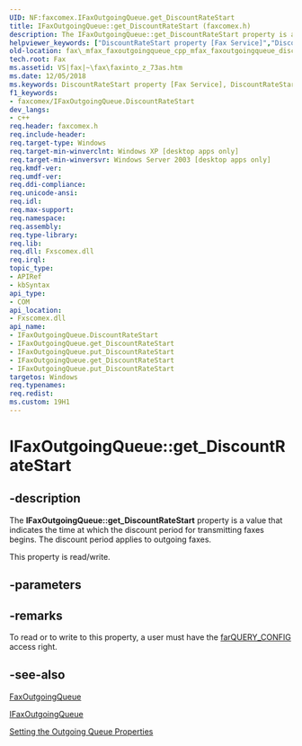 ```yaml
---
UID: NF:faxcomex.IFaxOutgoingQueue.get_DiscountRateStart
title: IFaxOutgoingQueue::get_DiscountRateStart (faxcomex.h)
description: The IFaxOutgoingQueue::get_DiscountRateStart property is a value that indicates the time at which the discount period for transmitting faxes begins. The discount period applies to outgoing faxes.
helpviewer_keywords: ["DiscountRateStart property [Fax Service]","DiscountRateStart property [Fax Service]","IFaxOutgoingQueue interface","IFaxOutgoingQueue interface [Fax Service]","DiscountRateStart property","IFaxOutgoingQueue.DiscountRateStart","IFaxOutgoingQueue.get_DiscountRateStart","IFaxOutgoingQueue.put_DiscountRateStart","IFaxOutgoingQueue::DiscountRateStart","IFaxOutgoingQueue::get_DiscountRateStart","IFaxOutgoingQueue::put_DiscountRateStart","_mfax_faxoutgoingqueue.discountratestart","fax._mfax_faxoutgoingqueue_cpp_mfax_faxoutgoingqueue_discountratestart_cpp","fax._mfax_faxoutgoingqueue_discountratestart","faxcomex/IFaxOutgoingQueue::DiscountRateStart","faxcomex/IFaxOutgoingQueue::get_DiscountRateStart","faxcomex/IFaxOutgoingQueue::put_DiscountRateStart","get_DiscountRateStart"]
old-location: fax\_mfax_faxoutgoingqueue_cpp_mfax_faxoutgoingqueue_discountratestart_cpp.htm
tech.root: Fax
ms.assetid: VS|fax|~\fax\faxinto_z_73as.htm
ms.date: 12/05/2018
ms.keywords: DiscountRateStart property [Fax Service], DiscountRateStart property [Fax Service],IFaxOutgoingQueue interface, IFaxOutgoingQueue interface [Fax Service],DiscountRateStart property, IFaxOutgoingQueue.DiscountRateStart, IFaxOutgoingQueue.get_DiscountRateStart, IFaxOutgoingQueue.put_DiscountRateStart, IFaxOutgoingQueue::DiscountRateStart, IFaxOutgoingQueue::get_DiscountRateStart, IFaxOutgoingQueue::put_DiscountRateStart, _mfax_faxoutgoingqueue.discountratestart, fax._mfax_faxoutgoingqueue_cpp_mfax_faxoutgoingqueue_discountratestart_cpp, fax._mfax_faxoutgoingqueue_discountratestart, faxcomex/IFaxOutgoingQueue::DiscountRateStart, faxcomex/IFaxOutgoingQueue::get_DiscountRateStart, faxcomex/IFaxOutgoingQueue::put_DiscountRateStart, get_DiscountRateStart
f1_keywords:
- faxcomex/IFaxOutgoingQueue.DiscountRateStart
dev_langs:
- c++
req.header: faxcomex.h
req.include-header: 
req.target-type: Windows
req.target-min-winverclnt: Windows XP [desktop apps only]
req.target-min-winversvr: Windows Server 2003 [desktop apps only]
req.kmdf-ver: 
req.umdf-ver: 
req.ddi-compliance: 
req.unicode-ansi: 
req.idl: 
req.max-support: 
req.namespace: 
req.assembly: 
req.type-library: 
req.lib: 
req.dll: Fxscomex.dll
req.irql: 
topic_type:
- APIRef
- kbSyntax
api_type:
- COM
api_location:
- Fxscomex.dll
api_name:
- IFaxOutgoingQueue.DiscountRateStart
- IFaxOutgoingQueue.get_DiscountRateStart
- IFaxOutgoingQueue.put_DiscountRateStart
- IFaxOutgoingQueue.get_DiscountRateStart
- IFaxOutgoingQueue.put_DiscountRateStart
targetos: Windows
req.typenames: 
req.redist: 
ms.custom: 19H1
---
```


# IFaxOutgoingQueue::get_DiscountRateStart


## -description


The <b>IFaxOutgoingQueue::get_DiscountRateStart</b> property is a value that indicates the time at which the discount period for transmitting faxes begins. The discount period applies to outgoing faxes.

This property is read/write.


## -parameters


## -remarks



To read or to write to this property, a user must have the <a href="https://docs.microsoft.com/previous-versions/windows/desktop/api/faxcomex/ne-faxcomex-fax_access_rights_enum">farQUERY_CONFIG</a> access right.




## -see-also




<a href="https://docs.microsoft.com/previous-versions/windows/desktop/fax/-mfax-faxoutgoingqueue">FaxOutgoingQueue</a>



<a href="https://docs.microsoft.com/previous-versions/windows/desktop/api/faxcomex/nn-faxcomex-ifaxoutgoingqueue">IFaxOutgoingQueue</a>



<a href="https://docs.microsoft.com/previous-versions/windows/desktop/fax/-mfax-setting-the-outgoing-queue-properties">Setting the Outgoing Queue Properties</a>
 

 

